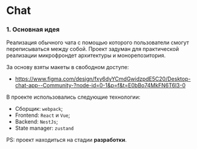 # Chat

### 1. Основная идея

Реализация обычного чата с помощью которого пользователи смогут переписываться между собой. Проект задуман для практической реализации микрофрондет архитектуры и монорепозитория.

За основу взяты макеты в свободном доступе:

- https://www.figma.com/design/fxy6dyYCmdGwidzpdE5C20/Desktop-chat-app--Community-?node-id=0-1&p=f&t=E0bBo74MkFN6T6l3-0

В проекте использовались следующие технологии:

- Сборщик: `webpack`;
- Frontend: `React` и `Vue`;
- Backend: `NestJs`;
- State manager: `zustand`

PS: проект находиться на стадии **разработки**.
